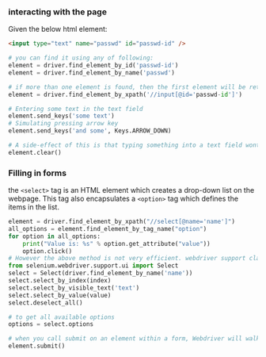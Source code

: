 ### interacting with the page

Given the below html element:
```html
<input type="text" name="passwd" id="passwd-id" />
```
```python
# you can find it using any of following:
element = driver.find_element_by_id('passwd-id')
element = driver.find_element_by_name('passwd')

# if more than one element is found, then the first element will be returned
element = driver.find_element_by_xpath('//input[@id='passwd-id']')

# Entering some text in the text field
element.send_keys('some text')
# Simulating pressing arrow key
element.send_keys('and some', Keys.ARROW_DOWN)

# A side-effect of this is that typing something into a text field wont automatically clear it. instead what you type will be appended to what's already there. you can clear the content of a text field using
element.clear()
```

### Filling in forms
the `<select>` tag is an HTML element which creates a drop-down list on the webpage. This tag also encapsulates a `<option>` tag which defines the items in the list.
```python
element = driver.find_element_by_xpath("//select[@name='name']")
all_options = element.find_element_by_tag_name("option")
for option in all_options:
    print("Value is: %s" % option.get_attribute("value"))
    option.click()
# However the above method is not very efficient. webdriver support class includes one called a `Select` which provides useful methods for interacting with these:
from selenium.webdriver.support.ui import Select
select = Select(driver.find_element_by_name('name'))
select.select_by_index(index)
select.select_by_visible_text('text')
select.select_by_value(value)
select.deselect_all()

# to get all available options
options = select.options

# when you call submit on an element within a form, Webdriver will walk up the DOM until it finds the enclosing form and then call submit on that
element.submit()
